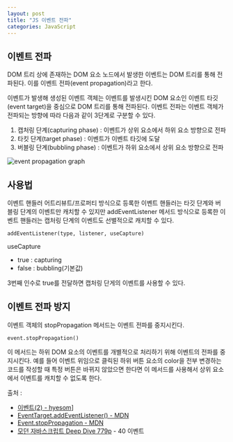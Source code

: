 ```yaml
---
layout: post
title: "JS 이벤트 전파"
categories: JavaScript
---
```


## 이벤트 전파

DOM 트리 상에 존재하는 DOM 요소 노드에서 발생한 이벤트는 DOM 트리를 통해 전파된다. 이를 이벤트 전파(event propagation)라고 한다.

이벤트가 발생해 생성된 이벤트 객체는 이벤트를 발생시킨 DOM 요소인 이벤트 타깃(event target)을 중심으로 DOM 트리를 통해 전파된다. 이벤트 전파는 이벤트 객체가 전파되는 방향에 따라 다음과 같이 3단계로 구분할 수 있다.

1. 캡처링 단계(capturing phase) : 이벤트가 상위 요소에서 하위 요소 방향으로 전파
2. 타킷 단계(target phase) : 이벤트가 이벤트 타깃에 도달
3. 버블링 단계(bubbling phase) : 이벤트가 하위 요소에서 상위 요소 방향으로 전파

![event propagation graph](https://velog.velcdn.com/images/hyesom/post/f7d8efe5-60f0-40d7-8476-7ea2373b5ce9/image.png)

## 사용법

이벤트 핸들러 어트리뷰트/프로퍼티 방식으로 등록한 이벤트 핸들러는 타깃 단계와 버블링 단계의 이벤트만 캐치할 수 있지만 addEventListener 메서드 방식으로 등록한 이벤트 핸들러는 캡처링 단계의 이벤트도 선별적으로 캐치할 수 있다.

`addEventListener(type, listener, useCapture)`

useCapture
- true : capturing
- false : bubbling(기본값)

3번째 인수로 true를 전달하면 캡처링 단게의 이벤트를 사용할 수 있다.

## 이벤트 전파 방지

이벤트 객체의 stopPropagation 메서드는 이벤트 전파를 중지시킨다.

`event.stopPropagation()`

이 메서드는 하위 DOM 요소의 이벤트를 개별적으로 처리하기 위해 이벤트의 전파를 중지시킨다. 예를 들어 이벤트 위임으로 클릭된 하위 버튼 요소의 color을 전부 변경하는 코드를 작성할 때 특정 버튼은 바뀌지 않았으면 한다면 이 메서드를 사용해서 상위 요소에서 이벤트를 캐치할 수 없도록 한다.

출처 :
- [이벤트(2) - hyesom](https://velog.io/@hyesom/Deep-Dive-40.-%EC%9D%B4%EB%B2%A4%ED%8A%B82)]
- [EventTarget.addEventListener() - MDN](https://developer.mozilla.org/en-US/docs/Web/API/EventTarget/addEventListener)
- [Event.stopPropagation - MDN](https://developer.mozilla.org/en-US/docs/Web/API/Event/stopPropagation)
- [모던 자바스크립트 Deep Dive 779p](http://www.yes24.com/Product/Goods/92742567) - 40 이벤트